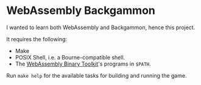 # WebAssembly Backgammon

I wanted to learn both WebAssembly and Backgammon, hence this project.

It requires the following:

* Make
* POSIX Shell, i.e. a Bourne-compatible shell.
* The [WebAssembly Binary Toolkit](https://github.com/WebAssembly/wabt)'s programs in `$PATH`.

Run `make help` for the available tasks for building and running the game.

